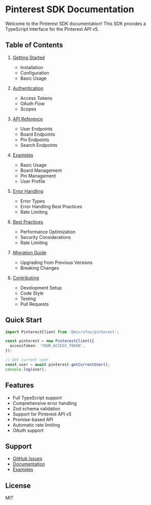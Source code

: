 # Pinterest SDK Documentation

Welcome to the Pinterest SDK documentation! This SDK provides a TypeScript interface for the Pinterest API v5.

## Table of Contents

1. [Getting Started](./getting-started.md)

   - Installation
   - Configuration
   - Basic Usage

2. [Authentication](./authentication.md)

   - Access Tokens
   - OAuth Flow
   - Scopes

3. [API Reference](./api-reference.md)

   - User Endpoints
   - Board Endpoints
   - Pin Endpoints
   - Search Endpoints

4. [Examples](./examples.md)

   - Basic Usage
   - Board Management
   - Pin Management
   - User Profile

5. [Error Handling](./error-handling.md)

   - Error Types
   - Error Handling Best Practices
   - Rate Limiting

6. [Best Practices](./best-practices.md)

   - Performance Optimization
   - Security Considerations
   - Rate Limiting

7. [Migration Guide](./migration.md)

   - Upgrading from Previous Versions
   - Breaking Changes

8. [Contributing](./contributing.md)
   - Development Setup
   - Code Style
   - Testing
   - Pull Requests

## Quick Start

```typescript
import PinterestClient from '@microfox/pinterest';

const pinterest = new PinterestClient({
  accessToken: 'YOUR_ACCESS_TOKEN',
});

// Get current user
const user = await pinterest.getCurrentUser();
console.log(user);
```

## Features

- Full TypeScript support
- Comprehensive error handling
- Zod schema validation
- Support for Pinterest API v5
- Promise-based API
- Automatic rate limiting
- OAuth support

## Support

- [GitHub Issues](https://github.com/microfox-ai/microfox/issues)
- [Documentation](https://github.com/microfox-ai/microfox/tree/main/packages/pinterest/docs)
- [Examples](https://github.com/microfox-ai/microfox/tree/main/packages/pinterest/examples)

## License

MIT

